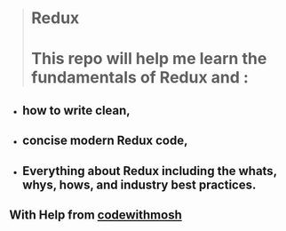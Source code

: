 > # Redux
> # This repo will help me learn the fundamentals of Redux and :
 - ## how to write clean, 
 - ## concise modern Redux code,
 - ## Everything about Redux including the whats, whys, hows, and industry best practices.

## With Help from [codewithmosh](https://codewithmosh.com/)
